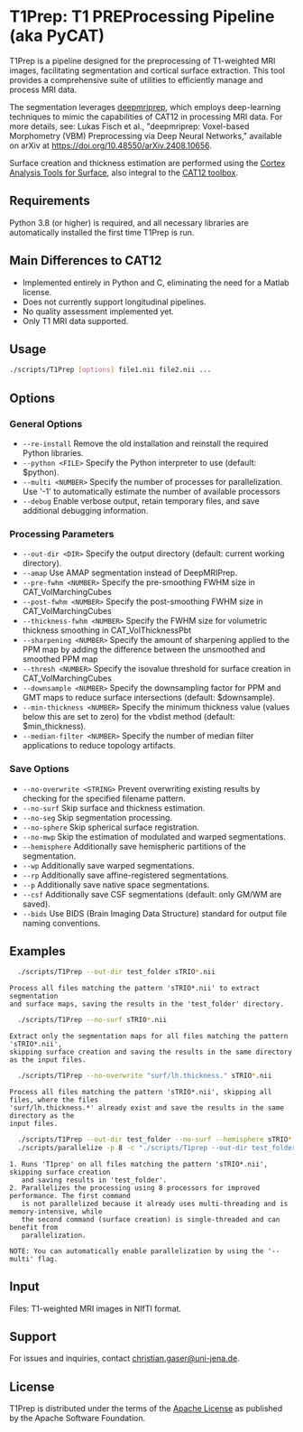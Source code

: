 # T1Prep: T1 PREProcessing Pipeline (aka PyCAT)
T1Prep is a pipeline designed for the preprocessing of T1-weighted MRI images, facilitating segmentation and cortical surface extraction. This tool provides a comprehensive suite of utilities to efficiently manage and process MRI data.

The segmentation leverages [deepmriprep](https://github.com/wwu-mmll/deepmriprep), which employs deep-learning techniques to mimic the capabilities of CAT12 in processing MRI data. For more details, see: Lukas Fisch et al., "deepmriprep: Voxel-based Morphometry (VBM) Preprocessing via Deep Neural Networks," available on arXiv at https://doi.org/10.48550/arXiv.2408.10656.

Surface creation and thickness estimation are performed using the [Cortex Analysis Tools for Surface](https://github.com/ChristianGaser/CAT-Surface), also integral to the [CAT12 toolbox](https://github.com/ChristianGaser/cat12).

## Requirements
Python 3.8 (or higher) is required, and all necessary libraries are automatically installed the first time T1Prep is run.

## Main Differences to CAT12
- Implemented entirely in Python and C, eliminating the need for a Matlab license.
- Does not currently support longitudinal pipelines.
- No quality assessment implemented yet.
- Only T1 MRI data supported.

## Usage
```bash
./scripts/T1Prep [options] file1.nii file2.nii ...
```

## Options
### General Options
- `--re-install`              Remove the old installation and reinstall the required Python libraries.
- `--python <FILE>`           Specify the Python interpreter to use (default: $python).
- `--multi <NUMBER>`          Specify the number of processes for parallelization. Use '-1' to automatically estimate the number of available processors 
- `--debug`                   Enable verbose output, retain temporary files, and save additional debugging information.
  
### Processing Parameters
- `--out-dir <DIR>`           Specify the output directory (default: current working directory).
- `--amap`                    Use AMAP segmentation instead of DeepMRIPrep.
- `--pre-fwhm <NUMBER>`       Specify the pre-smoothing FWHM size in CAT_VolMarchingCubes 
- `--post-fwhm <NUMBER>`      Specify the post-smoothing FWHM size in CAT_VolMarchingCubes 
- `--thickness-fwhm <NUMBER>` Specify the FWHM size for volumetric thickness smoothing in CAT_VolThicknessPbt
- `--sharpening <NUMBER>`     Specify the amount of sharpening applied to the PPM map by adding the difference between the unsmoothed and smoothed PPM map 
- `--thresh <NUMBER>`         Specify the isovalue threshold for surface creation in CAT_VolMarchingCubes
- `--downsample <NUMBER>`     Specify the downsampling factor for PPM and GMT maps to reduce surface intersections (default: $downsample).
- `--min-thickness <NUMBER>`  Specify the minimum thickness value (values below this are set to zero) for the vbdist method (default: $min_thickness).
- `--median-filter <NUMBER>`  Specify the number of median filter applications to reduce topology artifacts.
  
### Save Options
- `--no-overwrite <STRING>`   Prevent overwriting existing results by checking for the specified filename pattern.
- `--no-surf`                 Skip surface and thickness estimation.
- `--no-seg`                  Skip segmentation processing.
- `--no-sphere`               Skip spherical surface registration.
- `--no-mwp`                  Skip the estimation of modulated and warped segmentations.
- `--hemisphere`              Additionally save hemispheric partitions of the segmentation.
- `--wp`                      Additionally save warped segmentations.
- `--rp`                      Additionally save affine-registered segmentations.
- `--p`                       Additionally save native space segmentations.
- `--csf`                     Additionally save CSF segmentations (default: only GM/WM are saved).
- `--bids`                    Use BIDS (Brain Imaging Data Structure) standard for output file naming conventions.

## Examples
```bash
  ./scripts/T1Prep --out-dir test_folder sTRIO*.nii
```
    Process all files matching the pattern 'sTRIO*.nii' to extract segmentation 
    and surface maps, saving the results in the 'test_folder' directory.

```bash
  ./scripts/T1Prep --no-surf sTRIO*.nii
```
    Extract only the segmentation maps for all files matching the pattern 'sTRIO*.nii',
    skipping surface creation and saving the results in the same directory as the input files.

```bash
  ./scripts/T1Prep --no-overwrite "surf/lh.thickness." sTRIO*.nii
```
    Process all files matching the pattern 'sTRIO*.nii', skipping all files, where the files
    'surf/lh.thickness.*' already exist and save the results in the same directory as the
    input files.

```bash
  ./scripts/T1Prep --out-dir test_folder --no-surf --hemisphere sTRIO*.nii
  ./scripts/parallelize -p 8 -c "./scripts/T1prep --out-dir test_folder --no-seg" sTRIO*.nii
```
    1. Runs 'T1prep' on all files matching the pattern 'sTRIO*.nii', skipping surface creation 
       and saving results in 'test_folder'.
    2. Parallelizes the processing using 8 processors for improved performance. The first command 
       is not parallelized because it already uses multi-threading and is memory-intensive, while 
       the second command (surface creation) is single-threaded and can benefit from 
       parallelization.
       
    NOTE: You can automatically enable parallelization by using the '--multi' flag.

## Input
Files: T1-weighted MRI images in NIfTI format.

## Support
For issues and inquiries, contact christian.gaser@uni-jena.de.

## License
T1Prep is distributed under the terms of the [Apache License](https://www.apache.org/licenses/LICENSE-2.0) as published by the Apache Software Foundation.

